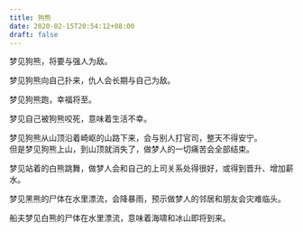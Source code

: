 ```yaml
---
title: 狗熊
date: 2020-02-15T20:54:12+08:00
draft: false
---
```


梦见狗熊，将要与强人为敌。<br>


梦见狗熊向自己扑来，仇人会长期与自己为敌。<br>


梦见狗熊跑，幸福将至。<br>


梦见自己被狗熊咬死，意味着生活不幸。<br>


梦见狗熊从山顶沿着崎岖的山路下来，会与别人打官司，整天不得安宁。<br>
但是梦见狗熊上山，到山顶就消失了，做梦人的一切痛苦会全部结束。<br>


梦见站着的白熊跳舞，做梦人会和自己的上司关系处得很好，或得到晋升、增加薪水。<br>


梦见黑熊的尸体在水里漂流，会降暴雨，预示做梦人的邻居和朋友会灾难临头。<br>


船夫梦见白熊的尸体在水里漂流，意味着海啸和冰山即将到来。<br>
